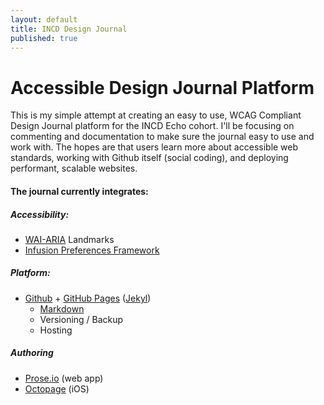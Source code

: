 ```yaml
---
layout: default
title: INCD Design Journal
published: true
---
```

# Accessible Design Journal Platform
This is my simple attempt at creating an easy to use, WCAG Compliant Design Journal platform for the INCD Echo cohort. I'll be focusing on commenting and documentation to make sure the journal easy to use and work with. The hopes are that users learn more about accessible web standards, working with Github itself (social coding), and deploying performant, scalable websites.

#### The journal currently integrates: 

##### Accessibility:
- [WAI-ARIA](https://en.wikipedia.org/wiki/WAI-ARIA "WAI-ARIA on Wikipedia") Landmarks
- [Infusion Preferences Framework](http://build.fluidproject.org/infusion/demos/prefsFramework/ "Infusion Preferences Framework Demo")

##### Platform:
- [Github](https://github.com/ "GitHub Homepage") + [GitHub Pages](https://pages.github.com/ "GitHub Pages Homepage") ([Jekyl](http://jekyllrb.com/docs/sites/ "Jekyl Homepage"))
  - [Markdown](https://daringfireball.net/projects/markdown/syntax/ "Markdown Syntax Reference")
  - Versioning / Backup
  - Hosting

##### Authoring
- [Prose.io](http://prose.io/ "Prose.io Homepage") (web app)
- [Octopage](https://itunes.apple.com/us/app/octopage-blogging-jekyll-markdown/id649843345 "OctoPage on Appstore") (iOS)
